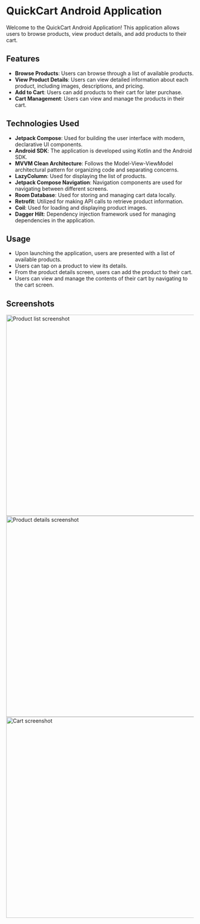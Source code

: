 # QuickCart Android Application

Welcome to the QuickCart Android Application! This application allows users to browse products, view product details, and add products to their cart.

## Features

- **Browse Products**: Users can browse through a list of available products.
- **View Product Details**: Users can view detailed information about each product, including images, descriptions, and pricing.
- **Add to Cart**: Users can add products to their cart for later purchase.
- **Cart Management**: Users can view and manage the products in their cart.


## Technologies Used

- **Jetpack Compose**: Used for building the user interface with modern, declarative UI components.
- **Android SDK**: The application is developed using Kotlin and the Android SDK.
- **MVVM Clean Architecture**: Follows the Model-View-ViewModel architectural pattern for organizing code and separating concerns.
- **LazyColumn**: Used for displaying the list of products.
- **Jetpack Compose Navigation**: Navigation components are used for navigating between different screens.
- **Room Database**: Used for storing and managing cart data locally.
- **Retrofit**: Utilized for making API calls to retrieve product information.
- **Coil**: Used for loading and displaying product images.
- **Dagger Hilt**: Dependency injection framework used for managing dependencies in the application.

## Usage

- Upon launching the application, users are presented with a list of available products.
- Users can tap on a product to view its details.
- From the product details screen, users can add the product to their cart.
- Users can view and manage the contents of their cart by navigating to the cart screen.

## Screenshots
<img src="/screenshots/product_list.png" alt="Product list screenshot" width="540"/> 
<img src="/screenshots/product_details.png" alt="Product details screenshot" width="540"/>
<img src="/screenshots/cart.png" alt="Cart screenshot" width="540"/>


